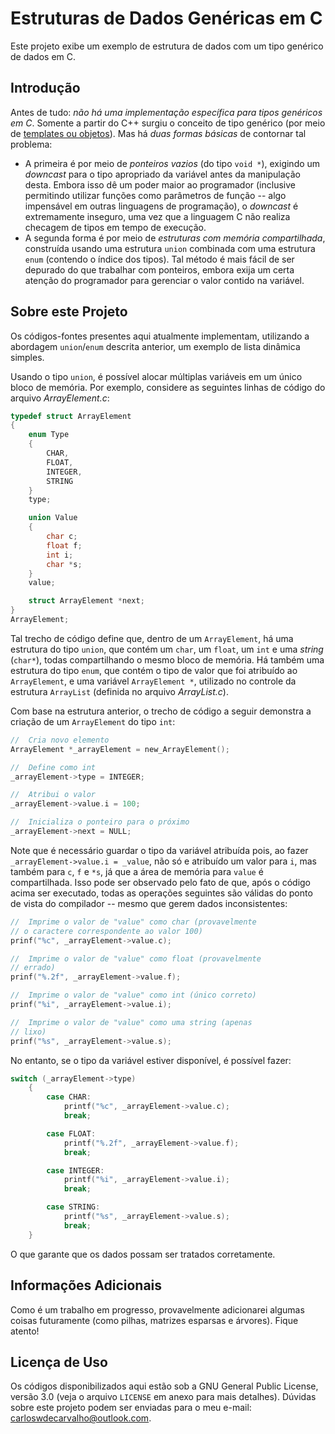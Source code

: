 # Estruturas de Dados Genéricas em C

Este projeto exibe um exemplo de estrutura de dados com um tipo genérico de dados em C.

## Introdução

Antes de tudo: *não há uma implementação específica para tipos genéricos em C*. Somente a partir do C++ surgiu o conceito de tipo genérico (por meio de [templates ou objetos](https://web.eecs.utk.edu/~bvz/cs365/notes/generic-types.html)). Mas há *duas formas básicas* de contornar tal problema: 

 - A primeira é por meio de *ponteiros vazios* (do tipo `void *`), exigindo um _downcast_ para o tipo apropriado da variável antes da manipulação desta. Embora isso dê um poder maior ao programador (inclusive permitindo utilizar funções como parâmetros de função -- algo impensável em outras linguagens de programação), o _downcast_ é extremamente inseguro, uma vez que a linguagem C não realiza checagem de tipos em tempo de execução.
 - A segunda forma é por meio de *estruturas com memória compartilhada*, construída usando uma estrutura `union` combinada com uma estrutura `enum` (contendo o índice dos tipos). Tal método é mais fácil de ser depurado do que trabalhar com ponteiros, embora exija um certa atenção do programador para gerenciar o valor contido na variável. 

## Sobre este Projeto

Os códigos-fontes presentes aqui atualmente implementam, utilizando a abordagem `union`/`enum` descrita anterior, um exemplo de lista dinâmica simples.

Usando o tipo `union`, é possível alocar múltiplas variáveis em um único bloco de memória. Por exemplo, considere as seguintes linhas de código do arquivo _ArrayElement.c_:

```C
typedef struct ArrayElement
{
    enum Type
    {
        CHAR,
        FLOAT,
        INTEGER,
        STRING
    }
    type;

    union Value
    {
        char c;
        float f;
        int i;
        char *s;
    }
    value;

    struct ArrayElement *next;
}
ArrayElement;
```

Tal trecho de código define que, dentro de um `ArrayElement`, há uma estrutura do tipo `union`, que contém um `char`, um `float`, um `int` e uma _string_ (`char*`), todas compartilhando o mesmo bloco de memória. Há também uma estrutura do tipo `enum`, que contém o tipo de valor que foi atribuído ao `ArrayElement`, e uma variável `ArrayElement *`, utilizado no controle da estrutura `ArrayList` (definida no arquivo _ArrayList.c_).

Com base na estrutura anterior, o trecho de código a seguir demonstra a criação de um `ArrayElement` do tipo `int`:

```C
//  Cria novo elemento
ArrayElement *_arrayElement = new_ArrayElement();       

//  Define como int
_arrayElement->type = INTEGER;

//  Atribui o valor
_arrayElement->value.i = 100;                        

//  Inicializa o ponteiro para o próximo
_arrayElement->next = NULL;
```

Note que é necessário guardar o tipo da variável atribuída pois, ao fazer `_arrayElement->value.i = _value`, não só e atribuído um valor para `i`, mas também para `c`, `f`  e `*s`, já que a área de memória para `value` é compartilhada. Isso pode ser observado pelo fato de que, após o código acima ser executado, todas as operações seguintes são válidas do ponto de vista do compilador -- mesmo que gerem dados inconsistentes:

```C
//  Imprime o valor de "value" como char (provavelmente
// o caractere correspondente ao valor 100)
prinf("%c", _arrayElement->value.c);

//  Imprime o valor de "value" como float (provavelmente
// errado)
prinf("%.2f", _arrayElement->value.f);

//  Imprime o valor de "value" como int (único correto)
prinf("%i", _arrayElement->value.i);

//  Imprime o valor de "value" como uma string (apenas
// lixo)
prinf("%s", _arrayElement->value.s);
```

No entanto, se o tipo da variável estiver disponível, é possível fazer:

```C
switch (_arrayElement->type)
    {
        case CHAR:
            printf("%c", _arrayElement->value.c);
            break;

        case FLOAT:
            printf("%.2f", _arrayElement->value.f);
            break;

        case INTEGER:
            printf("%i", _arrayElement->value.i);
            break;

        case STRING:
            printf("%s", _arrayElement->value.s);
            break;
    }
```

O que garante que os dados possam ser tratados corretamente.

## Informações Adicionais

Como é um trabalho em progresso, provavelmente adicionarei algumas coisas futuramente (como pilhas, matrizes esparsas e árvores). Fique atento!

## Licença de Uso

Os códigos disponibilizados aqui estão sob a GNU General Public License, versão 3.0 (veja o arquivo `LICENSE` em anexo para mais detalhes). Dúvidas sobre este projeto podem ser enviadas para o meu e-mail: carloswdecarvalho@outlook.com.